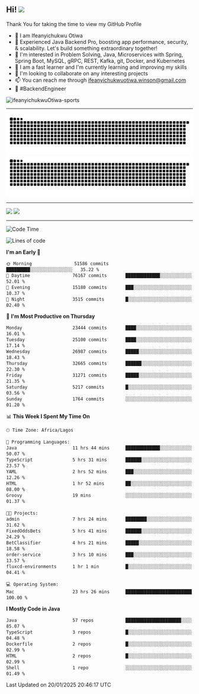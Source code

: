 <!-- BLOG-POST-LIST:START --><!-- BLOG-POST-LIST:END -->

## Hi! <img src="https://media.giphy.com/media/hvRJCLFzcasrR4ia7z/giphy.gif" width="4%"> 

Thank You for taking the time to view my GitHub Profile

- 👋 I am Ifeanyichukwu Otiwa
- 🚀 Experienced Java Backend Pro, boosting app performance, security, & scalability. Let's build something extraordinary together!
- 👀 I'm interested in Problem Solving, Java, Microservices with Spring, Spring Boot, MySQL, gRPC, REST, Kafka, git, Docker, and Kubernetes
- 🌱 I am a fast learner and I'm currently learning and improving my skills
- 💞️ I'm looking to collaborate on any interesting projects
- 📫 You can reach me through ifeanyichukwuotiwa.winson@gmail.com
- 🚀 #BackendEngineer

<p align="left" marginTop="10px"> <img src="https://komarev.com/ghpvc/?username=ifeanyichukwuOtiwa-sports&label=Profile%20views&color=0e75b6&style=for-the-badge" alt="ifeanyichukwuOtiwa-sports" /> </p>

***

<!--🐍📈SNAKEGRAPH / 🌐WEBSITE: https://github.com/Platane/snk -->
![github contribution grid snake animation](https://raw.githubusercontent.com/ifeanyichukwuOtiwa-sports/ifeanyichukwuOtiwa-sports/output/github-contribution-grid-snake-dark.svg#gh-dark-mode-only)![github contribution grid snake animation](https://raw.githubusercontent.com/ifeanyichukwuOtiwa-sports/ifeanyichukwuOtiwa-sports/output/github-contribution-grid-snake.svg#gh-light-mode-only)

***

<p float="left">
  <img float="left" src="https://github-readme-stats.vercel.app/api?username=ifeanyichukwuOtiwa-sports&count_private=true&include_all_commits=true&theme=react&show_icons=true" />
  <img float="right" src="https://github-readme-stats.vercel.app/api/top-langs/?username=ifeanyichukwuOtiwa-sports&layout=compact&show_icons=true&theme=react" /> 
</p>

***



<!--START_SECTION:waka-->
![Code Time](http://img.shields.io/badge/Code%20Time-3%2C348%20hrs%2021%20mins-blue)

![Lines of code](https://img.shields.io/badge/From%20Hello%20World%20I%27ve%20Written-37.0%20million%20lines%20of%20code-blue)

**I'm an Early 🐤** 

```text
🌞 Morning                51586 commits       █████████░░░░░░░░░░░░░░░░   35.22 % 
🌆 Daytime                76167 commits       █████████████░░░░░░░░░░░░   52.01 % 
🌃 Evening                15180 commits       ███░░░░░░░░░░░░░░░░░░░░░░   10.37 % 
🌙 Night                  3515 commits        █░░░░░░░░░░░░░░░░░░░░░░░░   02.40 % 
```
📅 **I'm Most Productive on Thursday** 

```text
Monday                   23444 commits       ████░░░░░░░░░░░░░░░░░░░░░   16.01 % 
Tuesday                  25100 commits       ████░░░░░░░░░░░░░░░░░░░░░   17.14 % 
Wednesday                26987 commits       █████░░░░░░░░░░░░░░░░░░░░   18.43 % 
Thursday                 32665 commits       ██████░░░░░░░░░░░░░░░░░░░   22.30 % 
Friday                   31271 commits       █████░░░░░░░░░░░░░░░░░░░░   21.35 % 
Saturday                 5217 commits        █░░░░░░░░░░░░░░░░░░░░░░░░   03.56 % 
Sunday                   1764 commits        ░░░░░░░░░░░░░░░░░░░░░░░░░   01.20 % 
```


📊 **This Week I Spent My Time On** 

```text
🕑︎ Time Zone: Africa/Lagos

💬 Programming Languages: 
Java                     11 hrs 44 mins      █████████████░░░░░░░░░░░░   50.07 % 
TypeScript               5 hrs 31 mins       ██████░░░░░░░░░░░░░░░░░░░   23.57 % 
YAML                     2 hrs 52 mins       ███░░░░░░░░░░░░░░░░░░░░░░   12.26 % 
HTML                     1 hr 52 mins        ██░░░░░░░░░░░░░░░░░░░░░░░   08.00 % 
Groovy                   19 mins             ░░░░░░░░░░░░░░░░░░░░░░░░░   01.37 % 

🐱‍💻 Projects: 
admin                    7 hrs 24 mins       ████████░░░░░░░░░░░░░░░░░   31.62 % 
FixedOddsBets            5 hrs 41 mins       ██████░░░░░░░░░░░░░░░░░░░   24.29 % 
BetClassifier            4 hrs 21 mins       █████░░░░░░░░░░░░░░░░░░░░   18.58 % 
order-service            3 hrs 10 mins       ███░░░░░░░░░░░░░░░░░░░░░░   13.57 % 
fluxcd-environments      1 hr 1 min          █░░░░░░░░░░░░░░░░░░░░░░░░   04.41 % 

💻 Operating System: 
Mac                      23 hrs 26 mins      █████████████████████████   100.00 % 
```

**I Mostly Code in Java** 

```text
Java                     57 repos            █████████████████████░░░░   85.07 % 
TypeScript               3 repos             █░░░░░░░░░░░░░░░░░░░░░░░░   04.48 % 
Dockerfile               2 repos             █░░░░░░░░░░░░░░░░░░░░░░░░   02.99 % 
HTML                     2 repos             █░░░░░░░░░░░░░░░░░░░░░░░░   02.99 % 
Shell                    1 repo              ░░░░░░░░░░░░░░░░░░░░░░░░░   01.49 % 
```




 Last Updated on 20/01/2025 20:46:17 UTC
<!--END_SECTION:waka-->

<!--
<p align="center">
![trophy](https://github-profile-trophy.vercel.app/?username=ifeanyichukwuOtiwa-sports&theme=onedark) (https://github.com/ryo-ma/github-profile-trophy)
</p>
-->

<!---
ifeanyi-otiwa/ifeanyi-otiwa is a ✨ special ✨ repository because its `README.md` (this file) appears on your GitHub profile.
You can click the Preview link to take a look at your changes.
--->
